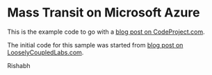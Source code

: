Mass Transit on Microsoft Azure
===============================

This is the example code to go with a [blog post on CodeProject.com](http://www.codeproject.com/Articles/1082294/CQRS-with-Decoupled-Messaging-Part-II).

The initial code for this sample was started from [blog post on LooselyCoupledLabs.com](http://looselycoupledlabs.com/2014/09/masstransit-on-microsoft-azure-2/).

Rishabh

